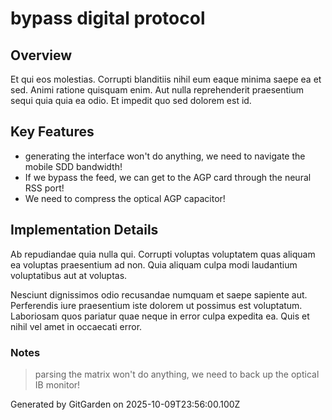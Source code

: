 # bypass digital protocol

## Overview
Et qui eos molestias. Corrupti blanditiis nihil eum eaque minima saepe ea et sed. Animi ratione quisquam enim. Aut nulla reprehenderit praesentium sequi quia quia ea odio. Et impedit quo sed dolorem est id.

## Key Features
- generating the interface won't do anything, we need to navigate the mobile SDD bandwidth!
- If we bypass the feed, we can get to the AGP card through the neural RSS port!
- We need to compress the optical AGP capacitor!

## Implementation Details
Ab repudiandae quia nulla qui. Corrupti voluptas voluptatem quas aliquam ea voluptas praesentium ad non. Quia aliquam culpa modi laudantium voluptatibus aut at voluptas.
 Nesciunt dignissimos odio recusandae numquam et saepe sapiente aut. Perferendis iure praesentium iste dolorem ut possimus est voluptatum. Laboriosam quos pariatur quae neque in error culpa expedita ea. Quis et nihil vel amet in occaecati error.

### Notes
> parsing the matrix won't do anything, we need to back up the optical IB monitor!

Generated by GitGarden on 2025-10-09T23:56:00.100Z